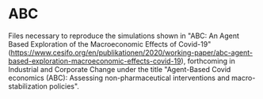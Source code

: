 # ABC
Files necessary to reproduce the simulations shown in "ABC: An Agent Based Exploration of the Macroeconomic Effects of Covid-19" (https://www.cesifo.org/en/publikationen/2020/working-paper/abc-agent-based-exploration-macroeconomic-effects-covid-19), forthcoming in Industrial and Corporate Change under the title "Agent-Based Covid economics (ABC): Assessing non-pharmaceutical interventions and macro-stabilization policies".

